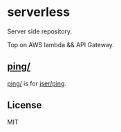 # serverless

Server side repository.

Top on AWS lambda && API Gateway.

## [ping/](./ping)

[ping/](./ping) is for [jser/ping](https://github.com/jser/ping "jser/ping").

## License

MIT